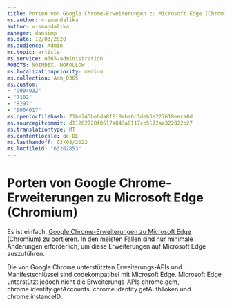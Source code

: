 ```yaml
---
title: Porten von Google Chrome-Erweiterungen zu Microsoft Edge (Chromium)
ms.author: v-smandalika
author: v-smandalika
manager: dansimp
ms.date: 12/03/2020
ms.audience: Admin
ms.topic: article
ms.service: o365-administration
ROBOTS: NOINDEX, NOFOLLOW
ms.localizationpriority: medium
ms.collection: Adm_O365
ms.custom:
- "9004032"
- "7102"
- "8297"
- "9004617"
ms.openlocfilehash: 71be743be6da8f818eba6c1deb3e227618eeca0d
ms.sourcegitcommit: d11262728f0617a843a0117cb5172aa322022b27
ms.translationtype: MT
ms.contentlocale: de-DE
ms.lasthandoff: 03/08/2022
ms.locfileid: "63262853"
---
```

# <a name="port-google-chrome-extensions-to-microsoft-edge-chromium"></a>Porten von Google Chrome-Erweiterungen zu Microsoft Edge (Chromium)

Es ist einfach, [Google Chrome-Erweiterungen zu Microsoft Edge (Chromium) zu portieren](https://docs.microsoft.com/microsoft-edge/extensions-chromium/developer-guide/port-chrome-extension). In den meisten Fällen sind nur minimale Änderungen erforderlich, um diese Erweiterungen auf Microsoft Edge auszuführen.

Die von Google Chrome unterstützten Erweiterungs-APIs und Manifestschlüssel sind codekompatibel mit Microsoft Edge. Microsoft Edge unterstützt jedoch nicht die Erweiterungs-APIs chrome.gcm, chrome.identity.getAccounts, chrome.identity.getAuthToken und chrome.instanceID.